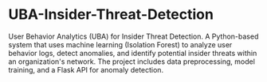 # UBA-Insider-Threat-Detection
User Behavior Analytics (UBA) for Insider Threat Detection. A Python-based system that uses machine learning (Isolation Forest) to analyze user behavior logs, detect anomalies, and identify potential insider threats within an organization's network. The project includes data preprocessing, model training, and a Flask API for anomaly detection.
